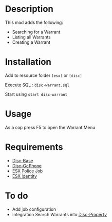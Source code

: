 # Description

This mod adds the following:

- Searching for a Warrant
- Listing all Warrants
- Creating a Warrant

# Installation
Add to resource folder `[esx]` or `[disc]`

Execute SQL : `disc-warrant.sql`

Start using `start disc-warrant`

# Usage
As a cop press F5 to open the Warrant Menu

# Requirements
- [Disc-Base](https://github.com/DiscworldZA/gta-resources/tree/master/disc-base)
- [Disc-GcPhone](https://github.com/DiscworldZA/gta-resources/tree/master/disc-gcphone)
- [ESX Police Job](https://github.com/ESX-Org/esx_policejob)
- [ESX Identity](https://github.com/ESX-Org/esx_identity)

# To do

- Add job configuration
- Integration Search Warrants into [Disc-Property](https://github.com/DiscworldZA/gta-resources/tree/master/disc-property)
